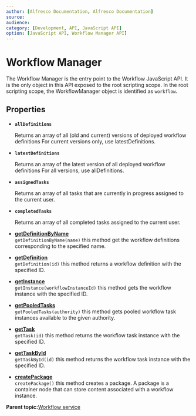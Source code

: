```yaml
---
author: [Alfresco Documentation, Alfresco Documentation]
source: 
audience: 
category: [Development, API, JavaScript API]
option: [JavaScript API, Workflow Manager API]
---
```


# Workflow Manager

The Workflow Manager is the entry point to the Workflow JavaScript API. It is the only object in this API exposed to the root scripting scope. In the root scripting scope, the WorkflowManager object is identified as `workflow`.

## Properties

-   **`allDefinitions`**

    Returns an array of all \(old and current\) versions of deployed workflow definitions For current versions only, use latestDefinitions.

-   **`latestDefinitions`**

    Returns an array of the latest version of all deployed workflow definitions For all versions, use allDefinitions.

-   **`assignedTasks`**

    Returns an array of all tasks that are currently in progress assigned to the current user.

-   **`completedTasks`**

    Returns an array of all completed tasks assigned to the current user.


-   **[getDefinitionByName](../references/API-JS-WorkflowManager-getDefinitionByName.md)**  
`getDefinitionByName(name)` this method get the workflow definitions corresponding to the specified name.
-   **[getDefinition](../references/API-JS-WorkflowManager-getDefinition.md)**  
`getDefinition(id)` this method returns a workflow definition with the specified ID.
-   **[getInstance](../references/API-JS-WorkflowManager-getInstance.md)**  
`getInstance(workflowInstanceId)` this method gets the workflow instance with the specified ID.
-   **[getPooledTasks](../references/API-JS-WorkflowManager-getPooledTasks.md)**  
`getPooledTasks(authority)` this method gets pooled workflow task instances available to the given authority.
-   **[getTask](../references/API-JS-WorkflowManager-getTask.md)**  
`getTask(id)` this method returns the workflow task instance with the specified ID.
-   **[getTaskById](../references/API-JS-WorkflowManager-getTaskById.md)**  
`getTaskById(id)` this method returns the workflow task instance with the specified ID.
-   **[createPackage](../references/API-JS-WorkflowManager-createPackage.md)**  
`createPackage()` this method creates a package. A package is a container node that can store content associated with a workflow instance.

**Parent topic:**[Workflow service](../references/API-JS-WorkflowService.md)


